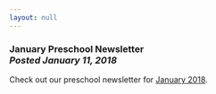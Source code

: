 ```yaml
---
layout: null
---
```


<h3 class="ui header">
  January Preschool Newsletter
  <div class="sub header">
    <i>Posted January 11, 2018</i>
  </div>
</h3>

Check out our preschool newsletter for
<a href="{{ site.baseurl }}/assets/newsletters/2017-2018/COH_January_2018_Newsletter.pdf">January 2018</a>.
